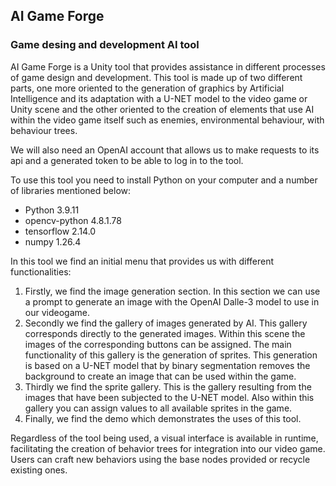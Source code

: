 ## AI Game Forge

### Game desing and development AI tool

<p>
AI Game Forge is a Unity tool that provides assistance in different processes of game design and development.
This tool is made up of two different parts, one more oriented to the generation of graphics by Artificial 
Intelligence and its adaptation with a U-NET model to the video game or Unity scene and the other oriented 
to the creation of elements that use AI within the video game itself such as enemies, environmental behaviour, with behaviour trees.	
</p>

<p>
We will also need an OpenAI account that allows us to make requests to its api and a generated token to be able to log in to the tool.
</p>

<p>
To use this tool you need to install Python on your computer and a number of libraries mentioned below:
</p>

<ul>
<li>Python  3.9.11</li>
<li>opencv-python  4.8.1.78</li>
<li>tensorflow  2.14.0</li>
<li>numpy  1.26.4</li>
</ul>

<p></p>

<p>In this tool we find an initial menu that provides us with different functionalities:</p>

<ol>
<li>
Firstly, we find the image generation section. In this section we can use a prompt to generate an image with the OpenAI Dalle-3 model to use in our videogame.
</li>
<li>
Secondly we find the gallery of images generated by AI. This gallery corresponds directly to the generated images. Within this scene the images of the corresponding buttons can be assigned. The main functionality of this gallery is the generation of sprites. This generation is based on a U-NET model that by binary segmentation removes the background to create an image that can be used within the game.
</li>
<li>
Thirdly we find the sprite gallery. This is the gallery resulting from the images that have been subjected to the U-NET model. Also within this gallery you can assign values to all available sprites in the game.
</li>
<li>
Finally, we find the demo which demonstrates the uses of this tool.
</li>
</ol>

<p>
Regardless of the tool being used, a visual interface is available in runtime, facilitating the creation of behavior trees for integration into our video game. Users can craft new behaviors using the base nodes provided or recycle existing ones.
</p>
